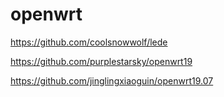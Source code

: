 # openwrt


https://github.com/coolsnowwolf/lede

https://github.com/purplestarsky/openwrt19

https://github.com/jinglingxiaoguin/openwrt19.07


